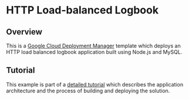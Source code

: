 # HTTP Load-balanced Logbook

## Overview
This is a [Google Cloud Deployment
Manager](https://cloud.google.com/deployment-manager/overview) template which
deploys an HTTP load balanced logbook application built using Node.js and
MySQL.

## Tutorial

This example is part of a [detailed
tutorial](https://cloud.google.com/deployment-manager/create-advanced-http-load-balanced-deployment)
which describes the application architecture and the process of building and
deploying the solution.
